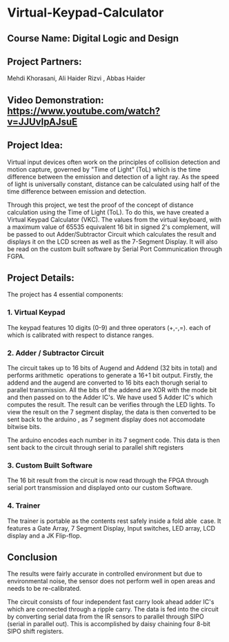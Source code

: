 # Virtual-Keypad-Calculator

## Course Name: Digital Logic and Design

## Project Partners: 

Mehdi Khorasani, Ali Haider Rizvi , Abbas Haider

## Video Demonstration: https://www.youtube.com/watch?v=JJUvIpAJsuE

## Project Idea:

Virtual input devices often work on the principles of collision detection and motion capture, governed by "Time of Light" (ToL) which is the time difference between the emission and detection of a light ray. As the speed of light is universally constant, distance can be calculated using half of the time difference between emission and detection. 

Through this project, we test the proof of the concept of distance calculation using the Time of Light (ToL). To do this, we have created a Virtual Keypad Calculator (VKC). The values from the virtual keyboard, with a maximum value of 65535 equivalent 16 bit in signed 2's complement, will be passed to out Adder/Subtractor Circuit which calculates the result and displays it on the LCD screen as well as the 7-Segment Display. It will also be read on the custom built software by Serial Port Communication through FGPA. 

## Project Details: 

The project has 4 essential components:

### 1. Virtual Keypad

The keypad features 10 digits (0-9) and three operators (+,-,=). each of which is calibrated with respect to distance ranges.

### 2. Adder / Subtractor Circuit

The circuit takes up to 16 bits of Augend and Addend (32 bits in total) and performs arithmetic  operations to generate a 16+1 bit output. Firstly, the addend and the augend are converted to 16 bits each thorugh serial to parallel transmission. All the bits of the addend are XOR with the mode bit and then passed on to the Adder IC's. We have used 5 Adder IC's which computes the result. The result can be verifies through the LED lights. To view the result on the 7 segment display, the data is then converted to be sent back to the arduino , as 7 segment display does not accomodate bitwise bits.

The arduino encodes each number in its 7 segment code. This data is then sent back to the circuit through serial to parallel shift registers

### 3. Custom Built Software 

The 16 bit result from the circuit is now read through the FPGA through serial port transmission and displayed onto our custom Software.

### 4. Trainer

The trainer is portable as the contents rest safely inside a fold able  case. It features a Gate Array, 7 Segment Display, Input switches, LED array, LCD display and a JK Flip-flop. 

## Conclusion


The results were fairly accurate in controlled environment but due to environmental noise, the sensor does not perform well in open areas and needs to be re-calibrated.
 
The circuit consists of four independent fast carry look ahead adder IC's which are connected through a ripple carry. The data is fed into the circuit by converting serial data from the IR sensors to parallel  through SIPO  (serial in parallel out). This is accomplished by daisy chaining four 8-bit SIPO shift registers.
 




